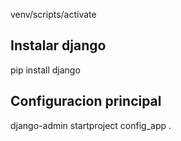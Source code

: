 venv/scripts/activate


## Instalar django
pip install django

## Configuracion principal
django-admin startproject config_app .



